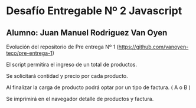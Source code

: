 # Desafío Entregable Nº 2 Javascript
## Alumno: Juan Manuel Rodriguez Van Oyen

Evolución del repositorio de Pre entrega Nº 1 (https://github.com/vanoyen-teco/pre-entrega-1)

El script permitira el ingreso de un total de productos.

Se solicitará contidad y precio por cada producto.

Al finalizar la carga de producto podrá optar por un tipo de factura. ( A o B )

Se imprimirá en el navegador detalle de productos y factura. 


